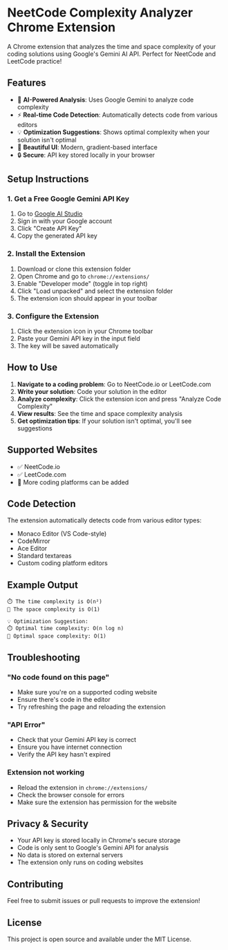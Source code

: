 # NeetCode Complexity Analyzer Chrome Extension

A Chrome extension that analyzes the time and space complexity of your coding solutions using Google's Gemini AI API. Perfect for NeetCode and LeetCode practice!

## Features

- 🧠 **AI-Powered Analysis**: Uses Google Gemini to analyze code complexity
- ⚡ **Real-time Code Detection**: Automatically detects code from various editors
- 💡 **Optimization Suggestions**: Shows optimal complexity when your solution isn't optimal
- 🎨 **Beautiful UI**: Modern, gradient-based interface
- 🔒 **Secure**: API key stored locally in your browser

## Setup Instructions

### 1. Get a Free Google Gemini API Key

1. Go to [Google AI Studio](https://makersuite.google.com/app/apikey)
2. Sign in with your Google account
3. Click "Create API Key"
4. Copy the generated API key

### 2. Install the Extension

1. Download or clone this extension folder
2. Open Chrome and go to `chrome://extensions/`
3. Enable "Developer mode" (toggle in top right)
4. Click "Load unpacked" and select the extension folder
5. The extension icon should appear in your toolbar

### 3. Configure the Extension

1. Click the extension icon in your Chrome toolbar
2. Paste your Gemini API key in the input field
3. The key will be saved automatically

## How to Use

1. **Navigate to a coding problem**: Go to NeetCode.io or LeetCode.com
2. **Write your solution**: Code your solution in the editor
3. **Analyze complexity**: Click the extension icon and press "Analyze Code Complexity"
4. **View results**: See the time and space complexity analysis
5. **Get optimization tips**: If your solution isn't optimal, you'll see suggestions

## Supported Websites

- ✅ NeetCode.io
- ✅ LeetCode.com
- 🔄 More coding platforms can be added

## Code Detection

The extension automatically detects code from various editor types:
- Monaco Editor (VS Code-style)
- CodeMirror
- Ace Editor  
- Standard textareas
- Custom coding platform editors

## Example Output

```
⏱️ The time complexity is O(n²)
💾 The space complexity is O(1)

💡 Optimization Suggestion:
⏱️ Optimal time complexity: O(n log n)
💾 Optimal space complexity: O(1)
```

## Troubleshooting

### "No code found on this page"
- Make sure you're on a supported coding website
- Ensure there's code in the editor
- Try refreshing the page and reloading the extension

### "API Error"
- Check that your Gemini API key is correct
- Ensure you have internet connection
- Verify the API key hasn't expired

### Extension not working
- Reload the extension in `chrome://extensions/`
- Check the browser console for errors
- Make sure the extension has permission for the website

## Privacy & Security

- Your API key is stored locally in Chrome's secure storage
- Code is only sent to Google's Gemini API for analysis
- No data is stored on external servers
- The extension only runs on coding websites

## Contributing

Feel free to submit issues or pull requests to improve the extension!

## License

This project is open source and available under the MIT License.
